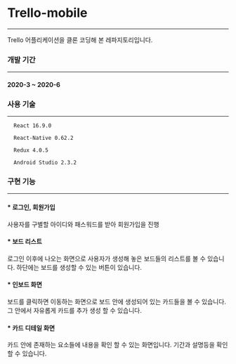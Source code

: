 # Trello-mobile
<hr/>

Trello 어플리케이션을 클론 코딩해 본 레파지토리입니다. <br/>

### 개발 기간
<hr/>

#### 2020-3 ~ 2020-6 

### 사용 기술
<hr/>

```
  React 16.9.0
  
  React-Native 0.62.2
  
  Redux 4.0.5
  
  Android Studio 2.3.2

```

### 구현 기능
<hr/>

#### * 로그인, 회원가입

사용자를 구별할 아이디와 패스워드를 받아 회원가입을 진행

#### * 보드 리스트

로그인 이후에 나오는 화면으로 사용자가 생성해 놓은 보드들의 리스트를 볼 수 있습니다.
하단에는 보드를 생성할 수 있는 버튼이 있습니다. 

#### * 인보드 화면

보드를 클릭하면 이동하는 화면으로 보드 안에 생성되어 있는 카드들을 볼 수 있습니다.
그 안에서 자유롭게 카드를 추가 생성 할 수 있습니다.

#### * 카드 디테일 화면

카드 안에 존재하는 요소들에 내용을 확인 할 수 있는 화면입니다.
기간과 설명등을 확인 할 수 있습니다.
